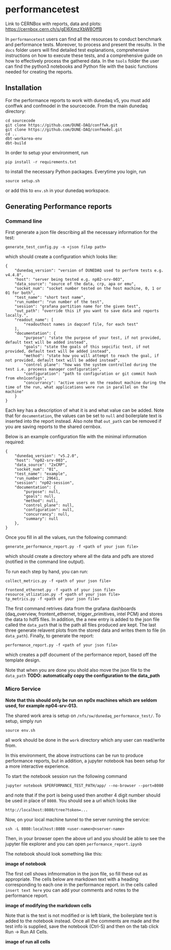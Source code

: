 # performancetest

Link to CERNBox with reports, data and plots: https://cernbox.cern.ch/s/gEl6XmzXbW8OffB

In `performancetest` users can find all the resources to conduct benchmark and performance tests. Moreover, to process and present the results. In the `docs` folder users will find detailed test explanations, comprehensive instructions on how to execute these tests, and a comprehensive guide on how to effectively process the gathered data. In the `tools` folder the user can find the python3 notebooks and Python file with the basic functions needed for creating the reports.   

## Installation
For the performance reports to work with dunedaq v5, you must add conffwk and confmodel in the sourcecode. From the main dunedaq directory:

```[bash]
cd sourcecode
git clone https://github.com/DUNE-DAQ/conffwk.git
git clone https://github.com/DUNE-DAQ/confmodel.git
cd ..
dbt-workarea-env
dbt-build
```


In order to setup your environment, run

```[bash]
pip install -r requirements.txt
```

to install the necessary Python packages. Everytime you login, run

```[bash]
source setup.sh
```

or add this to `env.sh` in your dunedaq workspace.

## Generating Performance reports

### Command line
First generate a json file describing all the necessary information for the test:

```[bash]
generate_test_config.py -n <json filep path>
```

which should create a configuration which looks like:
```[json]
{
    "dunedaq_version": "version of DUNEDAQ used to perform tests e.g. v4.4.8",
    "host": "server being tested e.g. np02-srv-003",
    "data_source": "source of the data, crp, apa or emu",
    "socket_num": "socket number tested on the host machine, 0, 1 or 01 for both",
    "test_name": "short test name",
    "run_number": "run number of the test",
    "session": "grafana partition name for the given test",
    "out_path": "override this if you want to save data and reports locally.",
    "readout_name": [
        "readouthost names in daqconf file, for each test"
    ],
    "documentation": {
        "purpose": "state the purpose of your test, if not provided, default text will be added instead",
        "goals": "state the goals of this sepcific test, if not provided, default text will be added instead",
        "method": "state how you will attempt to reach the goal, if not provided, default text will be added instead",
        "control plane": "how was the system controlled during the test i.e. proceess manager configuration",
        "configuration": "path to configuration or git commit hash from ehn1configs",
        "concurrancy": "active users on the readout machine during the time of the run, what applications were run in parallel on the machine"
    }
}
```
Each key has a description of what it is and what value can be added. Note that for `documentation`, the values can be set to `null` and boilerplate text is inserted into the report instead. Also note that `out_path` can be removed if you are saving reports to the shared cernbox.

Below is an example configuration file with the minimal information required:
```[json]
{
    "dunedaq_version": "v5.2.0",
    "host": "np02-srv-003",
    "data_source": "2xCRP",
    "socket_num": "01",
    "test_name": "example",
    "run_number": 29641,
    "session": "np02-session",
    "documentation": {
        "purpose": null,
        "goals": null,
        "method": null,
        "control_plane": null,
        "configuration": null,
        "concurrancy": null,
        "summary": null
    },
}
```

Once you fill in all the values, run the following command:

```[bash]
generate_performance_report.py -f <path of your json file>
```
which should create a directory where all the data and pdfs are stored (notified in the command line output).


To run each step by hand, you can run:

```[bash]
collect_metrics.py -f <path of your json file>

frontend_ethernet.py -f <path of your json file>
resource_utlization.py -f <path of your json file>
tp_metrics.py -f <path of your json file>
```

The first command retrives data from the grafana dashboards (daq_overview, frontent_ethernet, trigger_primitives, intel PCM) and stores the data to hdf5 files. In addition, the a new entry is added to the json file called the `data_path` that is the path all files produced are kept. The last three generate relavent plots from the stored data and writes them to file (in `data_path`). Finally, to generate the report:

```[bash]
performance_report.py -f <path of your json file>
```

which creates a pdf document of the performance report, based off the template design.

Note that when you are done you shold also move the json file to the `data_path` **TODO: automatically copy the configuration to the data_path**

### Micro Service

**Note that this should only be run on np0x machines which are seldom used, for example np04-srv-013.**

The shared work area is setup on `/nfs/sw/dunedaq_performance_test/`. To setup, simply run
```[bash]
source env.sh
```

all work should be done in the `work` directory which any user can read/write from.

In this environment, the above instructions can be run to produce performance reports, but in addition, a jupyter notebook has been setup for a more interactive experience.

To start the notebook session run the following command

```[bash]
jupyter notebook $PERFORMANCE_TEST_PATH/app/ --no-browser --port=8080
```

and note that if the port is being used then another 4 digit number should be used in place of `8080`. You should see a url which looks like
```[bash]
http://localhost:8080/tree?token=...
```

Now, on your local machine tunnel to the server running the service:

```[bash]
ssh -L 8080:localhost:8080 <user-name>@<server-name>
```

Then, in your browser open the above url and you should be able to see the jupyter file explorer and you can open `performance_report.ipynb`

The notebook should look something like this:

**image of notebook**

The first cell shows infmormation in the json file, so fill these out as appropriate. The cells below are markdown text with a heading corresponding to each one in the performance report. in the cells called `insert text here` you can add your comments and notes to the performance report.

**image of modifying the markdown cells**

Note that is the text is not modified or is left blank, the boilerplate text is added to the notebook instead. Once all the comments are made and the test info is supplied, save the notebook (Ctrl-S) and then on the tab click Run -> Run All Cells.

**image of run all cells**